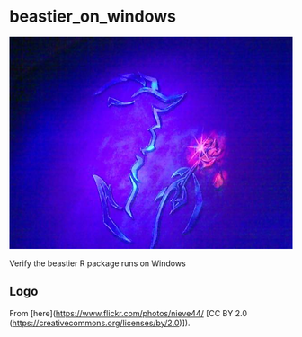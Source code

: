 # beastier_on_windows

![](Beauty_and_Beast.jpg)

Verify the beastier R package runs on Windows

## Logo

From [here](https://www.flickr.com/photos/nieve44/ [CC BY 2.0 (https://creativecommons.org/licenses/by/2.0)]).